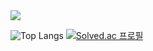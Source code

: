 <img src="https://capsule-render.vercel.app/api?type=waving&color=auto&height=200&section=header&text=SangjunPark&fontSize=50" />


![Top Langs](https://github-readme-stats.vercel.app/api/top-langs/?username=sangjun-Park1208)
[![Solved.ac 프로필](http://mazassumnida.wtf/api/v2/generate_badge?boj=sjpark1208)](https://solved.ac/sjpark1208)
